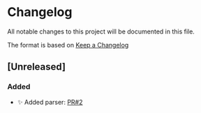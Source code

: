 # Changelog

All notable changes to this project will be documented in this file.

The format is based on [Keep a Changelog](https://keepachangelog.com/en/1.0.0/)

## [Unreleased]

### Added

- ✨ Added parser: [PR#2](https://github.com/ernisol/ens-pyformal/pull/2)
